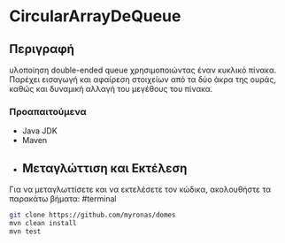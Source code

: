 # CircularArrayDeQueue

## Περιγραφή

 υλοποίηση double-ended queue χρησιμοποιώντας έναν κυκλικό πίνακα. Παρέχει  εισαγωγή και αφαίρεση στοιχείων από τα δύο άκρα της ουράς, καθώς και  δυναμική αλλαγή του μεγέθους του πίνακα.


### Προαπαιτούμενα

- Java JDK
- Maven
- 
  ## Μεταγλώττιση και Εκτέλεση

Για να μεταγλωττίσετε και να εκτελέσετε τον κώδικα, ακολουθήστε τα παρακάτω βήματα:
#terminal

```bash
git clone https://github.com/myronas/domes
mvn clean install
mvn test
